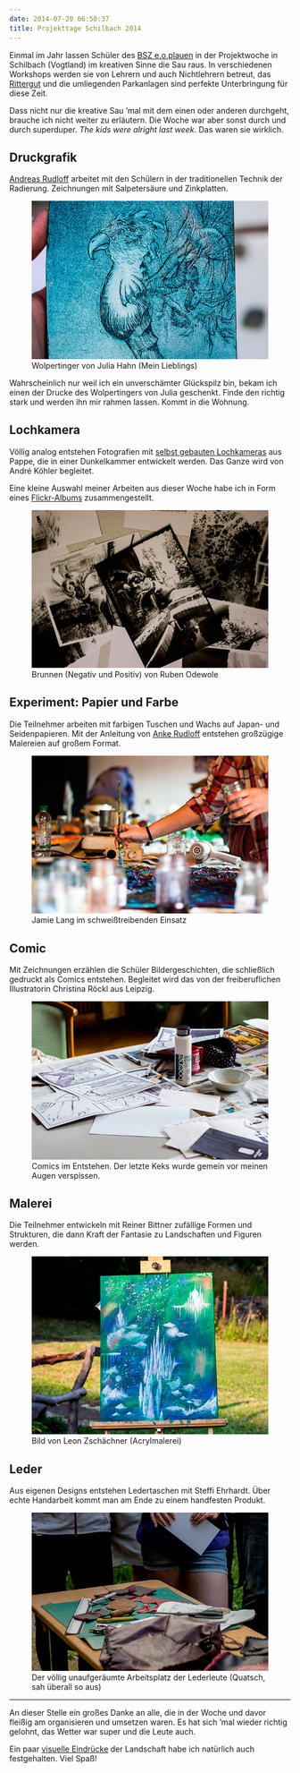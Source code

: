 ```yaml
---
date: 2014-07-20 06:50:37
title: Projekttage Schilbach 2014
---
```

Einmal im Jahr lassen Schüler des [BSZ e.o.plauen](http://bsz-eoplauen.de/) in der Projektwoche in Schilbach (Vogtland) im kreativen Sinne die Sau raus. In verschiedenen Workshops werden sie von Lehrern und auch Nichtlehrern betreut, das [Rittergut](http://rittergut-schilbach.de/) und die umliegenden Parkanlagen sind perfekte Unterbringung für diese Zeit.

Dass nicht nur die kreative Sau ’mal mit dem einen oder anderen durchgeht, brauche ich nicht weiter zu erläutern. Die Woche war aber sonst durch und durch superduper. _The kids were alright last week_. Das waren sie wirklich.

## Druckgrafik

[Andreas Rudloff](http://andreas.artrudloff.de/) arbeitet mit den Schülern in der traditionellen Technik der Radierung. Zeichnungen mit Salpetersäure und Zinkplatten.

<figure>
    <img src="/img/posts/schilbach-2014-druckgrafik.jpg" alt="">
    <figcaption>Wolpertinger von Julia Hahn (Mein Lieblings)</figcaption>
</figure>

Wahrscheinlich nur weil ich ein unverschämter Glückspilz bin, bekam ich einen der Drucke des Wolpertingers von Julia geschenkt. Finde den richtig stark und werden ihn mir rahmen lassen. Kommt in die Wohnung.

## Lochkamera

Völlig analog entstehen Fotografien mit [selbst gebauten Lochkameras](https://www.flickr.com/photos/kleinfreund/14687429514/in/set-72157645775493805) aus Pappe, die in einer Dunkelkammer entwickelt werden. Das Ganze wird von André Köhler begleitet.

Eine kleine Auswahl meiner Arbeiten aus dieser Woche habe ich in Form eines [Flickr-Albums](https://www.flickr.com/photos/kleinfreund/sets/72157645775493805/) zusammengestellt.

<figure>
    <img src="/img/posts/schilbach-2014-lochkamera.jpg" alt="">
    <figcaption>Brunnen (Negativ und Positiv) von Ruben Odewole</figcaption>
</figure>

## Experiment: Papier und Farbe

Die Teilnehmer arbeiten mit farbigen Tuschen und Wachs auf Japan- und Seidenpapieren. Mit der Anleitung von [Anke Rudloff](http://anke.artrudloff.de/) entstehen großzügige Malereien auf großem Format.

<figure>
    <img src="/img/posts/schilbach-2014-wachspapiere.jpg" alt="">
    <figcaption>Jamie Lang im schweißtreibenden Einsatz</figcaption>
</figure>

## Comic

Mit Zeichnungen erzählen die Schüler Bildergeschichten, die schließlich gedruckt als Comics entstehen. Begleitet wird das von der freiberuflichen Illustratorin Christina Röckl aus Leipzig.

<figure>
    <img src="/img/posts/schilbach-2014-comic.jpg" alt="">
    <figcaption>Comics im Entstehen. Der letzte Keks wurde gemein vor meinen Augen verspissen.</figcaption>
</figure>

## Malerei

Die Teilnehmer entwickeln mit Reiner Bittner zufällige Formen und Strukturen, die dann Kraft der Fantasie zu Landschaften und Figuren werden.

<figure>
    <img src="/img/posts/schilbach-2014-malerei.jpg" alt="">
    <figcaption>Bild von Leon Zschächner (Acrylmalerei)</figcaption>
</figure>

## Leder

Aus eigenen Designs entstehen Ledertaschen mit Steffi Ehrhardt. Über echte Handarbeit kommt man am Ende zu einem handfesten Produkt.

<figure>
    <img src="/img/posts/schilbach-2014-leder.jpg" alt="">
    <figcaption>Der völlig unaufgeräumte Arbeitsplatz der Lederleute (Quatsch, sah überall so aus)</figcaption>
</figure>

---

An dieser Stelle ein großes Danke an alle, die in der Woche und davor fleißig am organisieren und umsetzen waren. Es hat sich ’mal wieder richtig gelohnt, das Wetter war super und die Leute auch.

Ein paar [visuelle Eindrücke](https://www.flickr.com/photos/kleinfreund/sets/72157645817542653/) der Landschaft habe ich natürlich auch festgehalten. Viel Spaß!
